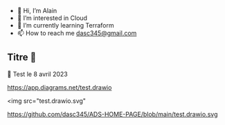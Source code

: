 - 👋 Hi, I’m Alain
- 👀 I’m interested in Cloud
- 🌱 I’m currently learning Terraform
- 📫 How to reach me dasc345@gmail.com
## Titre 🤡

:saxophone:
Test le 8 avril 2023

https://app.diagrams.net/test.drawio

<img src="test.drawio.svg"


https://github.com/dasc345/ADS-HOME-PAGE/blob/main/test.drawio.svg
